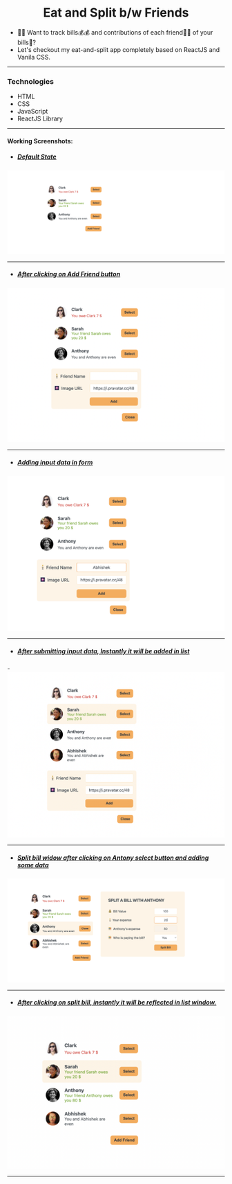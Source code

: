 <h1 align="center"> Eat and Split b/w Friends </h1>

- 🚀🚀 Want to track bills💰💰 and contributions of each friend🧍🧍 of your bills🧾?
  </nbsp>
- Let's checkout my eat-and-split app completely based on ReactJS and Vanila CSS.

---

### Technologies

- HTML
- CSS
- JavaScript
- ReactJS Library

---

#### Working Screenshots:

- ##### <ins>Default State</ins>

![State-1](/ss/ss-1.png)

---

- ##### <ins>After clicking on <b>Add Friend </b> button</ins>

![State-2](/ss/ss-2.png)

---

- ##### <ins>Adding input data in form</ins>

![State-3](/ss/ss-3.png)

---

- ##### <ins>After submitting input data, Instantly it will be added in list</ins>

-![State-4](/ss/ss-4.png)

---

- ##### <ins>Split bill widow after clicking on Antony select button and adding some data</ins>

![State-5](/ss/ss-5.png)

---

- ##### <ins> After clicking on split bill, instantly it will be reflected in list window.</ins>

![State-6](/ss/ss-6.png)

---
